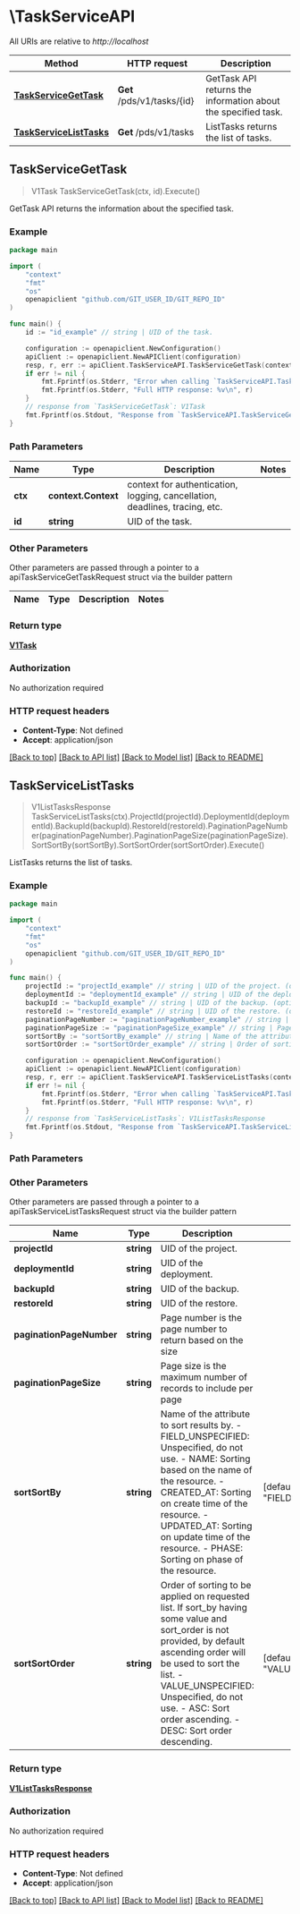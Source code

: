 # \TaskServiceAPI

All URIs are relative to *http://localhost*

Method | HTTP request | Description
------------- | ------------- | -------------
[**TaskServiceGetTask**](TaskServiceAPI.md#TaskServiceGetTask) | **Get** /pds/v1/tasks/{id} | GetTask API returns the information about the specified task.
[**TaskServiceListTasks**](TaskServiceAPI.md#TaskServiceListTasks) | **Get** /pds/v1/tasks | ListTasks returns the list of tasks.



## TaskServiceGetTask

> V1Task TaskServiceGetTask(ctx, id).Execute()

GetTask API returns the information about the specified task.

### Example

```go
package main

import (
	"context"
	"fmt"
	"os"
	openapiclient "github.com/GIT_USER_ID/GIT_REPO_ID"
)

func main() {
	id := "id_example" // string | UID of the task.

	configuration := openapiclient.NewConfiguration()
	apiClient := openapiclient.NewAPIClient(configuration)
	resp, r, err := apiClient.TaskServiceAPI.TaskServiceGetTask(context.Background(), id).Execute()
	if err != nil {
		fmt.Fprintf(os.Stderr, "Error when calling `TaskServiceAPI.TaskServiceGetTask``: %v\n", err)
		fmt.Fprintf(os.Stderr, "Full HTTP response: %v\n", r)
	}
	// response from `TaskServiceGetTask`: V1Task
	fmt.Fprintf(os.Stdout, "Response from `TaskServiceAPI.TaskServiceGetTask`: %v\n", resp)
}
```

### Path Parameters


Name | Type | Description  | Notes
------------- | ------------- | ------------- | -------------
**ctx** | **context.Context** | context for authentication, logging, cancellation, deadlines, tracing, etc.
**id** | **string** | UID of the task. | 

### Other Parameters

Other parameters are passed through a pointer to a apiTaskServiceGetTaskRequest struct via the builder pattern


Name | Type | Description  | Notes
------------- | ------------- | ------------- | -------------


### Return type

[**V1Task**](V1Task.md)

### Authorization

No authorization required

### HTTP request headers

- **Content-Type**: Not defined
- **Accept**: application/json

[[Back to top]](#) [[Back to API list]](../README.md#documentation-for-api-endpoints)
[[Back to Model list]](../README.md#documentation-for-models)
[[Back to README]](../README.md)


## TaskServiceListTasks

> V1ListTasksResponse TaskServiceListTasks(ctx).ProjectId(projectId).DeploymentId(deploymentId).BackupId(backupId).RestoreId(restoreId).PaginationPageNumber(paginationPageNumber).PaginationPageSize(paginationPageSize).SortSortBy(sortSortBy).SortSortOrder(sortSortOrder).Execute()

ListTasks returns the list of tasks.

### Example

```go
package main

import (
	"context"
	"fmt"
	"os"
	openapiclient "github.com/GIT_USER_ID/GIT_REPO_ID"
)

func main() {
	projectId := "projectId_example" // string | UID of the project. (optional)
	deploymentId := "deploymentId_example" // string | UID of the deployment. (optional)
	backupId := "backupId_example" // string | UID of the backup. (optional)
	restoreId := "restoreId_example" // string | UID of the restore. (optional)
	paginationPageNumber := "paginationPageNumber_example" // string | Page number is the page number to return based on the size (optional)
	paginationPageSize := "paginationPageSize_example" // string | Page size is the maximum number of records to include per page (optional)
	sortSortBy := "sortSortBy_example" // string | Name of the attribute to sort results by.   - FIELD_UNSPECIFIED: Unspecified, do not use.  - NAME: Sorting based on the name of the resource.  - CREATED_AT: Sorting on create time of the resource.  - UPDATED_AT: Sorting on update time of the resource.  - PHASE: Sorting on phase of the resource. (optional) (default to "FIELD_UNSPECIFIED")
	sortSortOrder := "sortSortOrder_example" // string | Order of sorting to be applied on requested list. If sort_by having some value and sort_order is not provided, by default ascending order will be used to sort the list.   - VALUE_UNSPECIFIED: Unspecified, do not use.  - ASC: Sort order ascending.  - DESC: Sort order descending. (optional) (default to "VALUE_UNSPECIFIED")

	configuration := openapiclient.NewConfiguration()
	apiClient := openapiclient.NewAPIClient(configuration)
	resp, r, err := apiClient.TaskServiceAPI.TaskServiceListTasks(context.Background()).ProjectId(projectId).DeploymentId(deploymentId).BackupId(backupId).RestoreId(restoreId).PaginationPageNumber(paginationPageNumber).PaginationPageSize(paginationPageSize).SortSortBy(sortSortBy).SortSortOrder(sortSortOrder).Execute()
	if err != nil {
		fmt.Fprintf(os.Stderr, "Error when calling `TaskServiceAPI.TaskServiceListTasks``: %v\n", err)
		fmt.Fprintf(os.Stderr, "Full HTTP response: %v\n", r)
	}
	// response from `TaskServiceListTasks`: V1ListTasksResponse
	fmt.Fprintf(os.Stdout, "Response from `TaskServiceAPI.TaskServiceListTasks`: %v\n", resp)
}
```

### Path Parameters



### Other Parameters

Other parameters are passed through a pointer to a apiTaskServiceListTasksRequest struct via the builder pattern


Name | Type | Description  | Notes
------------- | ------------- | ------------- | -------------
 **projectId** | **string** | UID of the project. | 
 **deploymentId** | **string** | UID of the deployment. | 
 **backupId** | **string** | UID of the backup. | 
 **restoreId** | **string** | UID of the restore. | 
 **paginationPageNumber** | **string** | Page number is the page number to return based on the size | 
 **paginationPageSize** | **string** | Page size is the maximum number of records to include per page | 
 **sortSortBy** | **string** | Name of the attribute to sort results by.   - FIELD_UNSPECIFIED: Unspecified, do not use.  - NAME: Sorting based on the name of the resource.  - CREATED_AT: Sorting on create time of the resource.  - UPDATED_AT: Sorting on update time of the resource.  - PHASE: Sorting on phase of the resource. | [default to &quot;FIELD_UNSPECIFIED&quot;]
 **sortSortOrder** | **string** | Order of sorting to be applied on requested list. If sort_by having some value and sort_order is not provided, by default ascending order will be used to sort the list.   - VALUE_UNSPECIFIED: Unspecified, do not use.  - ASC: Sort order ascending.  - DESC: Sort order descending. | [default to &quot;VALUE_UNSPECIFIED&quot;]

### Return type

[**V1ListTasksResponse**](V1ListTasksResponse.md)

### Authorization

No authorization required

### HTTP request headers

- **Content-Type**: Not defined
- **Accept**: application/json

[[Back to top]](#) [[Back to API list]](../README.md#documentation-for-api-endpoints)
[[Back to Model list]](../README.md#documentation-for-models)
[[Back to README]](../README.md)


